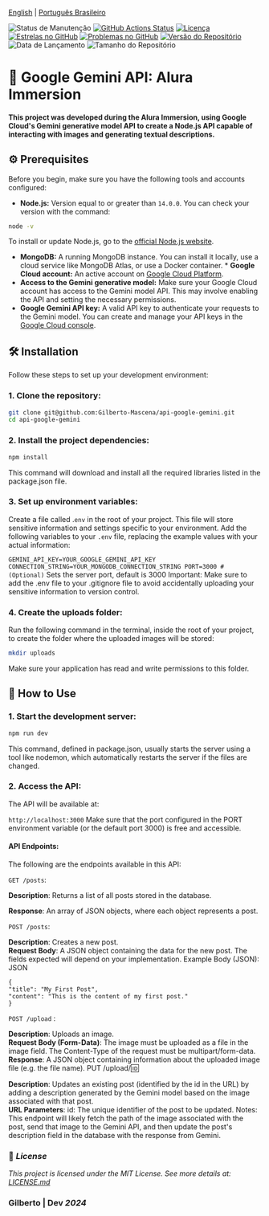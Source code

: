
[English](https://github.com/Gilberto-Mascena/api-google-gemini/blob/main/README-en.md) |
[Português Brasileiro](https://github.com/Gilberto-Mascena/api-google-gemini/blob/main/README.md)

![Status de Manutenção](https://img.shields.io/badge/Maintained-Yes-brightgreen?style=for-the-badge)
[![GitHub Actions Status](https://img.shields.io/github/actions/workflow/status/Gilberto-Mascena/api-google-gemini/build.yml?style=for-the-badge)](https://github.com/Gilberto-Mascena/api-google-gemini/actions)
[![Licença](https://img.shields.io/github/license/Gilberto-Mascena/api-google-gemini?style=for-the-badge)](https://github.com/Gilberto-Mascena/api-google-gemini/blob/main/LICENSE.md)
[![Estrelas no GitHub](https://img.shields.io/github/stars/Gilberto-Mascena/api-google-gemini?style=for-the-badge)](https://github.com/Gilberto-Mascena/api-google-gemini/stargazers)
[![Problemas no GitHub](https://img.shields.io/github/issues/Gilberto-Mascena/api-google-gemini?style=for-the-badge)](https://github.com/Gilberto-Mascena/api-google-gemini/issues)
[![Versão do Repositório](https://img.shields.io/github/v/release/Gilberto-Mascena/api-google-gemini?include_prereleases&style=for-the-badge)](https://github.com/Gilberto-Mascena/api-google-gemini/releases)
![Data de Lançamento](https://img.shields.io/github/release-date/Gilberto-Mascena/api-google-gemini?style=for-the-badge)
![Tamanho do Repositório](https://img.shields.io/github/repo-size/Gilberto-Mascena/api-google-gemini?style=for-the-badge)

# 🚀 Google Gemini API: Alura Immersion

#### This project was developed during the Alura Immersion, using Google Cloud's Gemini generative model API to create a Node.js API capable of interacting with images and generating textual descriptions.

## ⚙️ Prerequisites

Before you begin, make sure you have the following tools and accounts configured:

* **Node.js:** Version equal to or greater than `14.0.0`. You can check your version with the command:
```bash
node -v
```
To install or update Node.js, go to the [official Node.js website](https://nodejs.org/).
* **MongoDB:** A running MongoDB instance. You can install it locally, use a cloud service like MongoDB Atlas, or use a Docker container. * **Google Cloud account:** An active account on [Google Cloud Platform](https://cloud.google.com/).
* **Access to the Gemini generative model:** Make sure your Google Cloud account has access to the Gemini model API. This may involve enabling the API and setting the necessary permissions.
* **Google Gemini API key:** A valid API key to authenticate your requests to the Gemini model. You can create and manage your API keys in the [Google Cloud console](https://console.cloud.google.com/).

## 🛠️ Installation

Follow these steps to set up your development environment:

### 1. Clone the repository:

```bash
git clone git@github.com:Gilberto-Mascena/api-google-gemini.git
cd api-google-gemini
```

### 2. Install the project dependencies:
```Bash
npm install
```

This command will download and install all the required libraries listed in the package.json file.

### 3. Set up environment variables:
Create a file called .`env` in the root of your project. This file will store sensitive information and settings specific to your environment. Add the following variables to your `.env` file, replacing the example values ​​with your actual information:

`GEMINI_API_KEY=YOUR_GOOGLE_GEMINI_API_KEY`
`CONNECTION_STRING=YOUR_MONGODB_CONNECTION_STRING
PORT=3000 # (Optional)` Sets the server port, default is 3000
Important: Make sure to add the .env file to your .gitignore file to avoid accidentally uploading your sensitive information to version control.

### 4. Create the uploads folder:

Run the following command in the terminal, inside the root of your project, to create the folder where the uploaded images will be stored:

```Bash
mkdir uploads
```
Make sure your application has read and write permissions to this folder.

## 🚀 How to Use
### 1. Start the development server:

```Bash
npm run dev
```
This command, defined in package.json, usually starts the server using a tool like nodemon, which automatically restarts the server if the files are changed.

### 2. Access the API:
The API will be available at:

`http://localhost:3000`
Make sure that the port configured in the PORT environment variable (or the default port 3000) is free and accessible.

#### API Endpoints:
The following are the endpoints available in this API:

`GET /posts`:

**Description**: Returns a list of all posts stored in the database.

**Response**: An array of JSON objects, where each object represents a post.

`POST /posts`:

**Description**: Creates a new post.\
**Request Body**:
A JSON object containing the data for the new post. The fields expected will depend on your implementation.
Example Body (JSON):\
JSON

```
{
"title": "My First Post",
"content": "This is the content of my first post."
}
```

`POST /upload` :

**Description**: Uploads an image.\
**Request Body (Form-Data)**: The image must be uploaded as a file in the image field. The Content-Type of the request must be multipart/form-data.\
**Response**: A JSON object containing information about the uploaded image file (e.g. the file name).
PUT /upload/:id:

**Description**: Updates an existing post (identified by the id in the URL) by adding a description generated by the Gemini model based on the image associated with that post.\
**URL Parameters**:
id: The unique identifier of the post to be updated.
Notes: This endpoint will likely fetch the path of the image associated with the post, send that image to the Gemini API, and then update the post's description field in the database with the response from Gemini.

### 📜 *License*

*This project is licensed under the MIT License. See more details at:* [_LICENSE.md_](./LICENSE.md)

### Gilberto | Dev _2024_
